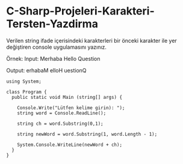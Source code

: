 # C-Sharp-Projeleri-Karakteri-Tersten-Yazdirma

Verilen string ifade içerisindeki karakterleri bir önceki karakter ile yer değiştiren console uygulamasını yazınız.

Örnek: Input: Merhaba Hello Question

Output: erhabaM elloH uestionQ

    using System;

    class Program {
      public static void Main (string[] args) {

        Console.Write("Lütfen kelime girin): ");
        string word = Console.ReadLine();

        string ch = word.Substring(0,1);

        string newWord = word.Substring(1, word.Length - 1);

        System.Console.WriteLine(newWord + ch);
      }
    }
